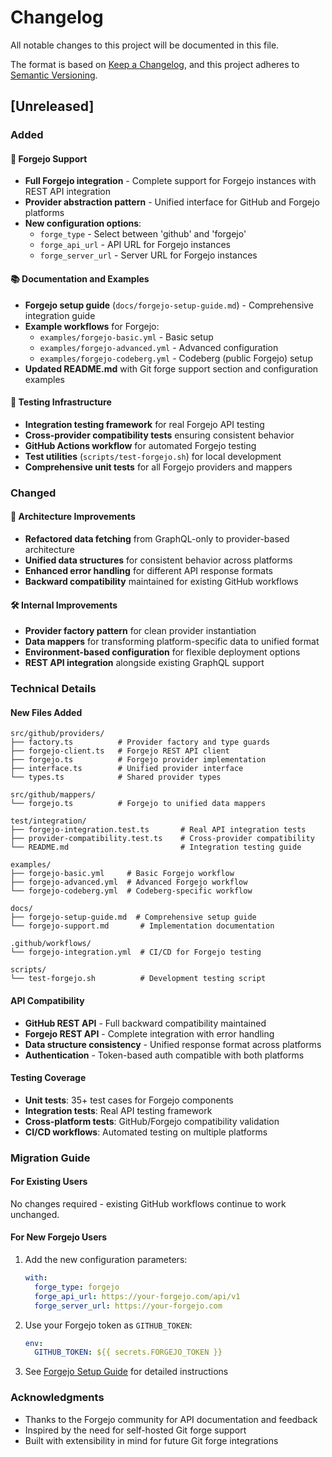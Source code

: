 # Changelog

All notable changes to this project will be documented in this file.

The format is based on [Keep a Changelog](https://keepachangelog.com/en/1.0.0/),
and this project adheres to [Semantic Versioning](https://semver.org/spec/v2.0.0.html).

## [Unreleased]

### Added

#### 🎉 Forgejo Support

- **Full Forgejo integration** - Complete support for Forgejo instances with REST API integration
- **Provider abstraction pattern** - Unified interface for GitHub and Forgejo platforms
- **New configuration options**:
  - `forge_type` - Select between 'github' and 'forgejo'
  - `forge_api_url` - API URL for Forgejo instances
  - `forge_server_url` - Server URL for Forgejo instances

#### 📚 Documentation and Examples

- **Forgejo setup guide** (`docs/forgejo-setup-guide.md`) - Comprehensive integration guide
- **Example workflows** for Forgejo:
  - `examples/forgejo-basic.yml` - Basic setup
  - `examples/forgejo-advanced.yml` - Advanced configuration
  - `examples/forgejo-codeberg.yml` - Codeberg (public Forgejo) setup
- **Updated README.md** with Git forge support section and configuration examples

#### 🧪 Testing Infrastructure

- **Integration testing framework** for real Forgejo API testing
- **Cross-provider compatibility tests** ensuring consistent behavior
- **GitHub Actions workflow** for automated Forgejo testing
- **Test utilities** (`scripts/test-forgejo.sh`) for local development
- **Comprehensive unit tests** for all Forgejo providers and mappers

### Changed

#### 🔄 Architecture Improvements

- **Refactored data fetching** from GraphQL-only to provider-based architecture
- **Unified data structures** for consistent behavior across platforms
- **Enhanced error handling** for different API response formats
- **Backward compatibility** maintained for existing GitHub workflows

#### 🛠️ Internal Improvements

- **Provider factory pattern** for clean provider instantiation
- **Data mappers** for transforming platform-specific data to unified format
- **Environment-based configuration** for flexible deployment options
- **REST API integration** alongside existing GraphQL support

### Technical Details

#### New Files Added

```
src/github/providers/
├── factory.ts          # Provider factory and type guards
├── forgejo-client.ts   # Forgejo REST API client
├── forgejo.ts          # Forgejo provider implementation
├── interface.ts        # Unified provider interface
└── types.ts            # Shared provider types

src/github/mappers/
└── forgejo.ts          # Forgejo to unified data mappers

test/integration/
├── forgejo-integration.test.ts       # Real API integration tests
├── provider-compatibility.test.ts    # Cross-provider compatibility
└── README.md                         # Integration testing guide

examples/
├── forgejo-basic.yml     # Basic Forgejo workflow
├── forgejo-advanced.yml  # Advanced Forgejo workflow
└── forgejo-codeberg.yml  # Codeberg-specific workflow

docs/
├── forgejo-setup-guide.md  # Comprehensive setup guide
└── forgejo-support.md       # Implementation documentation

.github/workflows/
└── forgejo-integration.yml  # CI/CD for Forgejo testing

scripts/
└── test-forgejo.sh          # Development testing script
```

#### API Compatibility

- **GitHub REST API** - Full backward compatibility maintained
- **Forgejo REST API** - Complete integration with error handling
- **Data structure consistency** - Unified response format across platforms
- **Authentication** - Token-based auth compatible with both platforms

#### Testing Coverage

- **Unit tests**: 35+ test cases for Forgejo components
- **Integration tests**: Real API testing framework
- **Cross-platform tests**: GitHub/Forgejo compatibility validation
- **CI/CD workflows**: Automated testing on multiple platforms

### Migration Guide

#### For Existing Users

No changes required - existing GitHub workflows continue to work unchanged.

#### For New Forgejo Users

1. Add the new configuration parameters:

   ```yaml
   with:
     forge_type: forgejo
     forge_api_url: https://your-forgejo.com/api/v1
     forge_server_url: https://your-forgejo.com
   ```

2. Use your Forgejo token as `GITHUB_TOKEN`:

   ```yaml
   env:
     GITHUB_TOKEN: ${{ secrets.FORGEJO_TOKEN }}
   ```

3. See [Forgejo Setup Guide](docs/forgejo-setup-guide.md) for detailed instructions

### Acknowledgments

- Thanks to the Forgejo community for API documentation and feedback
- Inspired by the need for self-hosted Git forge support
- Built with extensibility in mind for future Git forge integrations
